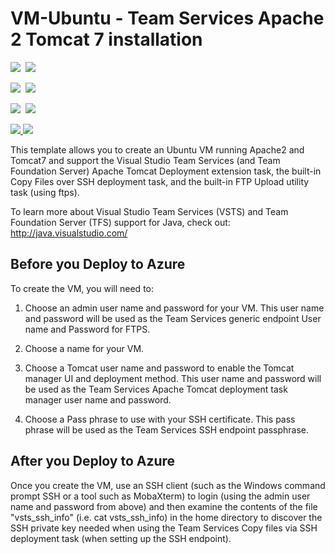 # VM-Ubuntu - Team Services Apache 2 Tomcat 7 installation

<IMG SRC="https://azbotstorage.blob.core.windows.net/badges/vsts-tomcat-ubuntu-vm/PublicLastTestDate.svg" />&nbsp;
<IMG SRC="https://azbotstorage.blob.core.windows.net/badges/vsts-tomcat-ubuntu-vm/PublicDeployment.svg" />&nbsp;

<IMG SRC="https://azbotstorage.blob.core.windows.net/badges/vsts-tomcat-ubuntu-vm/FairfaxLastTestDate.svg" />&nbsp;
<IMG SRC="https://azbotstorage.blob.core.windows.net/badges/vsts-tomcat-ubuntu-vm/FairfaxDeployment.svg" />&nbsp;

<IMG SRC="https://azbotstorage.blob.core.windows.net/badges/vsts-tomcat-ubuntu-vm/BestPracticeResult.svg" />&nbsp;
<IMG SRC="https://azbotstorage.blob.core.windows.net/badges/vsts-tomcat-ubuntu-vm/CredScanResult.svg" />&nbsp;

<a href="https://portal.azure.com/#create/Microsoft.Template/uri/https%3A%2F%2Fraw.githubusercontent.com%2Fazure%2Fazure-quickstart-templates%2Fmaster%2Fvsts-tomcat-ubuntu-vm%2Fazuredeploy.json" target="_blank">
    <img src="http://azuredeploy.net/deploybutton.png"/>
</a>
<a href="http://armviz.io/#/?load=https%3A%2F%2Fraw.githubusercontent.com%2Fazure%2Fazure-quickstart-templates%2Fmaster%2Fvsts-tomcat-ubuntu-vm%2Fazuredeploy.json" target="_blank">
    <img src="http://armviz.io/visualizebutton.png"/>
</a>

This template allows you to create an Ubuntu VM running Apache2 and Tomcat7 and support the Visual Studio Team Services (and Team Foundation Server)
Apache Tomcat Deployment extension task, the built-in Copy Files over SSH deployment task, and the built-in FTP Upload utility task (using ftps).

To learn more about Visual Studio Team Services (VSTS) and Team Foundation Server (TFS) support for Java, check out:
http://java.visualstudio.com/


## Before you Deploy to Azure

To create the VM, you will need to:

1. Choose an admin user name and password for your VM.  This user name and password will be used as the Team Services generic endpoint User name and Password for FTPS.

2. Choose a name for your VM. 

3. Choose a Tomcat user name and password to enable the Tomcat manager UI and deployment method.  This user name and password will be used as the Team Services Apache Tomcat deployment task manager user name and password.

4. Choose a Pass phrase to use with your SSH certificate.  This pass phrase will be used as the Team Services SSH endpoint passphrase.

## After you Deploy to Azure

Once you create the VM, use an SSH client (such as the Windows command prompt SSH or a tool such as MobaXterm) to login (using the admin user name and password from above) and then examine the contents of the file 
"vsts_ssh_info" (i.e. cat vsts_ssh_info)  in the home directory to discover the SSH private key needed when using the Team Services Copy files via SSH deployment task (when setting up the SSH endpoint).





